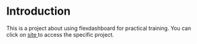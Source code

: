 # Introduction

This is a project about using flexdashboard for practical training. You can click on [site ](https://ruijipan.github.io/) to access the specific project.